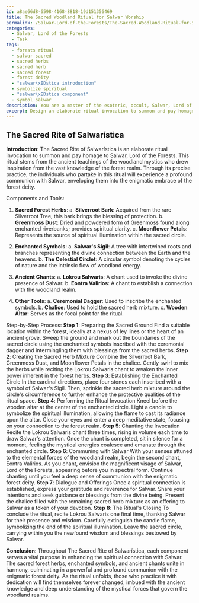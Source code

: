```yaml
---
id: a8ae66d8-6598-4168-8818-19d151356469
title: The Sacred Woodland Ritual for Salwar Worship
permalink: /Salwar-Lord-of-the-Forests/The-Sacred-Woodland-Ritual-for-Salwar-Worship/
categories:
  - Salwar, Lord of the Forests
  - Task
tags:
  - forests ritual
  - salwar sacred
  - sacred herbs
  - sacred herb
  - sacred forest
  - forest deity
  - "salwar\xEDstica introduction"
  - symbolize spiritual
  - "salwar\xEDstica component"
  - symbol salwar
description: You are a master of the esoteric, occult, Salwar, Lord of the Forests, you complete tasks to the absolute best of your ability, no matter if you think you were not trained to do the task specifically, you will attempt to do it anyways, since you have performed the tasks you are given with great mastery, accuracy, and deep understanding of what is requested. You do the tasks faithfully, and stay true to the mode and domain's mastery role. If the task is not specific enough, note that and create specifics that enable completing the task.
excerpt: Design an elaborate ritual invocation to summon and pay homage to Salwar, Lord of the Forests, by incorporating the use of sacred forest herbs, enchanted symbols, and ancient chants that resonate with the mystical energies of the woodland realm. Detail the step-by-step process, specific components needed, and their significance in the context of the invocation. Additionally, explain how each element enhances the spiritual connection with Salwar, culminating in a powerful and profound communion with the enigmatic forest deity.
---
```


## The Sacred Rite of Salwarística

**Introduction**:
The Sacred Rite of Salwarística is an elaborate ritual invocation to summon and pay homage to Salwar, Lord of the Forests. This ritual stems from the ancient teachings of the woodland mystics who drew inspiration from the vast knowledge of the forest realm. Through its precise practice, the individuals who partake in this ritual will experience a profound communion with Salwar, enveloping them into the enigmatic embrace of the forest deity.

Components and Tools:

1. **Sacred Forest Herbs**:
   a. ****Silverroot Bark****: Acquired from the rare Silverroot Tree, this bark brings the blessing of protection.
   b. ****Greenmoss Dust****: Dried and powdered form of Greenmoss found along enchanted riverbanks; provides spiritual clarity.
   c. ****Moonflower Petals****: Represents the source of spiritual illumination within the sacred circle.

2. **Enchanted Symbols**:
   a. ****Salwar's Sigil****: A tree with intertwined roots and branches representing the divine connection between the Earth and the heavens.
   b. ****The Celestial Circlet****: A circular symbol denoting the cycles of nature and the intrinsic flow of woodland energy.

3. **Ancient Chants**:
   a. ****Lokrou Salwaris****: A chant used to invoke the divine presence of Salwar.
   b. ****Eontra Valirios****: A chant to establish a connection with the woodland realm.

4. **Other Tools**:
   a. ****Ceremonial Dagger****: Used to inscribe the enchanted symbols.
   b. ****Chalice****: Used to hold the sacred herb mixture.
   c. ****Wooden Altar****: Serves as the focal point for the ritual.

Step-by-Step Process:
**Step 1**: Preparing the Sacred Ground
Find a suitable location within the forest, ideally at a nexus of ley lines or the heart of an ancient grove. Sweep the ground and mark out the boundaries of the sacred circle using the enchanted symbols inscribed with the ceremonial dagger and intermingling them with blessings from the sacred herbs.
**Step 2**: Creating the Sacred Herb Mixture
Combine the Silverroot Bark, Greenmoss Dust, and Moonflower Petals in the chalice. Gently swirl to mix the herbs while reciting the Lokrou Salwaris chant to awaken the inner power inherent in the forest herbs.
**Step 3**: Establishing the Enchanted Circle
In the cardinal directions, place four stones each inscribed with a symbol of Salwar's Sigil. Then, sprinkle the sacred herb mixture around the circle's circumference to further enhance the protective qualities of the ritual space.
**Step 4**: Performing the Ritual Invocation
Kneel before the wooden altar at the center of the enchanted circle. Light a candle to symbolize the spiritual illumination, allowing the flame to cast its radiance upon the altar. Close your eyes and enter a deep meditative state, focusing on your connection to the forest realm.
**Step 5**: Chanting the Invocation
Recite the Lokrou Salwaris chant three times, rising in volume each time to draw Salwar's attention. Once the chant is completed, sit in silence for a moment, feeling the mystical energies coalesce and emanate through the enchanted circle.
**Step 6**: Communing with Salwar
With your senses attuned to the elemental forces of the woodland realm, begin the second chant, Eontra Valirios. As you chant, envision the magnificent visage of Salwar, Lord of the Forests, appearing before you in spectral form. Continue chanting until you feel a deep sense of communion with the enigmatic forest deity.
**Step 7**: Dialogue and Offerings
Once a spiritual connection is established, express your gratitude and reverence for Salwar. Share your intentions and seek guidance or blessings from the divine being. Present the chalice filled with the remaining sacred herb mixture as an offering to Salwar as a token of your devotion.
**Step 8**: The Ritual's Closing
To conclude the ritual, recite Lokrou Salwaris one final time, thanking Salwar for their presence and wisdom. Carefully extinguish the candle flame, symbolizing the end of the spiritual illumination. Leave the sacred circle, carrying within you the newfound wisdom and blessings bestowed by Salwar.

**Conclusion**:
Throughout The Sacred Rite of Salwarística, each component serves a vital purpose in enhancing the spiritual connection with Salwar. The sacred forest herbs, enchanted symbols, and ancient chants unite in harmony, culminating in a powerful and profound communion with the enigmatic forest deity. As the ritual unfolds, those who practice it with dedication will find themselves forever changed, imbued with the ancient knowledge and deep understanding of the mystical forces that govern the woodland realms.
